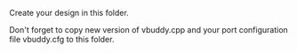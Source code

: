 Create your design in this folder.

Don't forget to copy new version of vbuddy.cpp and your port configuration file vbuddy.cfg to this folder.
